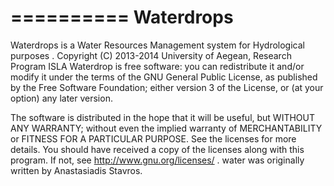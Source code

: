 ==========
Waterdrops
==========

Waterdrops is a Water Resources Management system for Hydrological purposes
.
Copyright (C) 2013-2014 University of Aegean, Research Program ISLA
Waterdrop is free software: you can redistribute it and/or modify it under the terms of the GNU General Public License, as published by the Free Software Foundation; either version 3 of the License, or (at your option) any later version.

The software is distributed in the hope that it will be useful, but WITHOUT ANY WARRANTY; without even the implied warranty of MERCHANTABILITY or FITNESS FOR A PARTICULAR PURPOSE. See the licenses for more details.
You should have received a copy of the licenses along with this program. If not, see http://www.gnu.org/licenses/ .
water was originally written by Anastasiadis Stavros.
